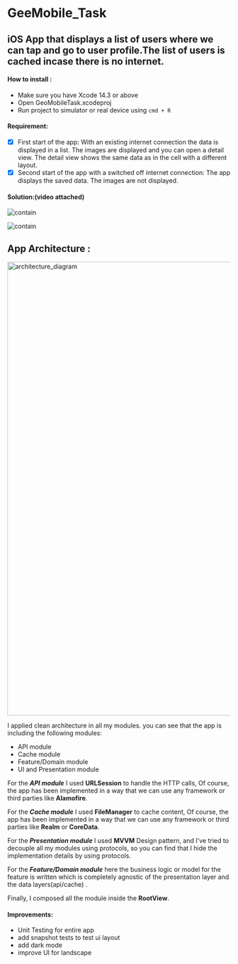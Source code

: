 # GeeMobile_Task

## iOS App that displays a list of users where we can tap and go to user profile.The list of users is cached incase there is no internet.

#### How to install :
- Make sure you have Xcode 14.3 or above
- Open GeoMobileTask.xcodeproj
- Run project to simulator or real device using `cmd + R`


 #### Requirement:

- [x] First start of the app: With an existing internet connection the data is displayed in a list. The images are displayed and you can open a detail view. The detail view shows the same data as in the cell with a different layout.
- [x] Second start of the app with a switched off internet connection:  The app displays the saved data. The images are not displayed.

#### Solution:(video attached)
![contain](https://github.com/frodo10messi/GeeMobile_Task/assets/28492677/dcf652ee-5d64-488c-a7de-29109ea72b74)

![contain](https://github.com/frodo10messi/GeeMobile_Task/assets/28492677/17198b6d-4f51-4880-9825-58f6136306cf)

## App Architecture :

<img width="1025" alt="architecture_diagram" src="https://github.com/frodo10messi/GeeMobile_Task/assets/28492677/ea0a4bb3-b00f-4003-b3bb-479c3e3b408c">

I applied clean architecture in all my modules. you can see that the app is including the following modules:
 - API module
 - Cache module
 - Feature/Domain module
 - UI and Presentation module

For the ***API module*** I used **URLSession** to handle the HTTP calls, Of course, the app has been implemented in a way that we can use any framework or third parties like **Alamofire**.

For the ***Cache module*** I used **FileManager** to cache content, Of course, the app has been implemented in a way that we can use any framework or third parties like **Realm** or **CoreData**.

For the ***Presentation module*** I used **MVVM** Design pattern, and I've tried to decouple all my modules using protocols, so you can find that I hide the implementation details by using protocols. 

For the ***Feature/Domain module*** here the business logic or model for the feature is written which is completely agnostic of the presentation layer and the data layers(api/cache) .

Finally, I composed all the module inside the **RootView**.

#### Improvements:
- Unit Testing for entire app
- add snapshot tests to test ui layout
- add dark mode 
- improve UI for landscape




 

 


 


 

